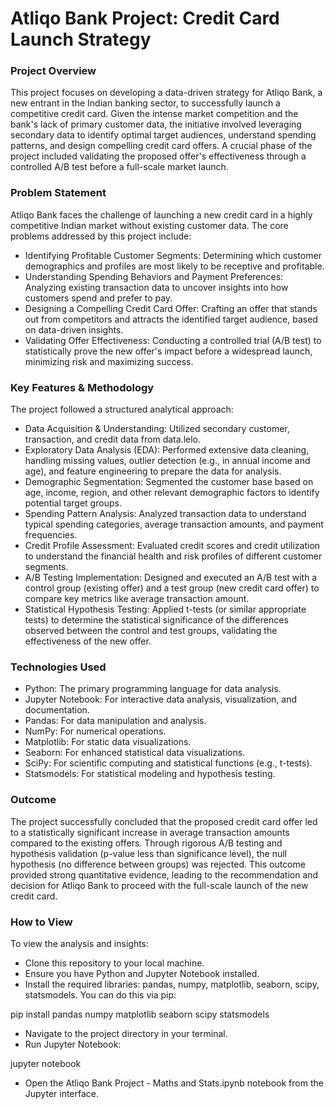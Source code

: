 # Atliqo Bank Project: Credit Card Launch Strategy

### Project Overview
This project focuses on developing a data-driven strategy for Atliqo Bank, a new entrant in the Indian banking sector, to successfully launch a competitive credit card. Given the intense market competition and the bank's lack of primary customer data, the initiative involved leveraging secondary data to identify optimal target audiences, understand spending patterns, and design compelling credit card offers. A crucial phase of the project included validating the proposed offer's effectiveness through a controlled A/B test before a full-scale market launch.

### Problem Statement
Atliqo Bank faces the challenge of launching a new credit card in a highly competitive Indian market without existing customer data. The core problems addressed by this project include:

- Identifying Profitable Customer Segments: Determining which customer demographics and profiles are most likely to be receptive and profitable.
- Understanding Spending Behaviors and Payment Preferences: Analyzing existing transaction data to uncover insights into how customers spend and prefer to pay.
- Designing a Compelling Credit Card Offer: Crafting an offer that stands out from competitors and attracts the identified target audience, based on data-driven insights.
- Validating Offer Effectiveness: Conducting a controlled trial (A/B test) to statistically prove the new offer's impact before a widespread launch, minimizing risk and maximizing success.

### Key Features & Methodology
The project followed a structured analytical approach:

- Data Acquisition & Understanding: Utilized secondary customer, transaction, and credit data from data.lelo.
- Exploratory Data Analysis (EDA): Performed extensive data cleaning, handling missing values, outlier detection (e.g., in annual income and age), and feature engineering to prepare the data for analysis.
- Demographic Segmentation: Segmented the customer base based on age, income, region, and other relevant demographic factors to identify potential target groups.
- Spending Pattern Analysis: Analyzed transaction data to understand typical spending categories, average transaction amounts, and payment frequencies.
- Credit Profile Assessment: Evaluated credit scores and credit utilization to understand the financial health and risk profiles of different customer segments.
- A/B Testing Implementation: Designed and executed an A/B test with a control group (existing offer) and a test group (new credit card offer) to compare key metrics like average transaction amount.
- Statistical Hypothesis Testing: Applied t-tests (or similar appropriate tests) to determine the statistical significance of the differences observed between the control and test groups, validating the effectiveness of the new offer.

### Technologies Used
- Python: The primary programming language for data analysis.
- Jupyter Notebook: For interactive data analysis, visualization, and documentation.
- Pandas: For data manipulation and analysis.
- NumPy: For numerical operations.
- Matplotlib: For static data visualizations.
- Seaborn: For enhanced statistical data visualizations.
- SciPy: For scientific computing and statistical functions (e.g., t-tests).
- Statsmodels: For statistical modeling and hypothesis testing.

### Outcome
The project successfully concluded that the proposed credit card offer led to a statistically significant increase in average transaction amounts compared to the existing offers. Through rigorous A/B testing and hypothesis validation (p-value less than significance level), the null hypothesis (no difference between groups) was rejected. This outcome provided strong quantitative evidence, leading to the recommendation and decision for Atliqo Bank to proceed with the full-scale launch of the new credit card.

### How to View
To view the analysis and insights:

- Clone this repository to your local machine.
- Ensure you have Python and Jupyter Notebook installed.
- Install the required libraries: pandas, numpy, matplotlib, seaborn, scipy, statsmodels. You can do this via pip:

pip install pandas numpy matplotlib seaborn scipy statsmodels

- Navigate to the project directory in your terminal.
- Run Jupyter Notebook:

jupyter notebook

- Open the Atliqo Bank Project - Maths and Stats.ipynb notebook from the Jupyter interface.
